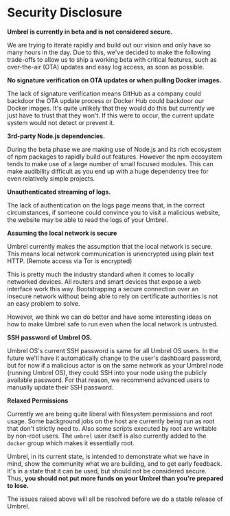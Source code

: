 # Security Disclosure

**Umbrel is currently in beta and is not considered secure.**

We are trying to iterate rapidly and build out our vision and only have so many hours in the day. Due to this, we've decided to make the following trade-offs to allow us to ship a working beta with critical features, such as over-the-air (OTA) updates and easy log access, as soon as possible.

**No signature verification on OTA updates or when pulling Docker images.**

The lack of signature verification means GitHub as a company could backdoor the OTA update process or Docker Hub could backdoor our Docker images. It's quite unlikely that they would do this but currently we just have to trust that they won't. If this were to occur, the current update system would not detect or prevent it.

**3rd-party Node.js dependencies.**

During the beta phase we are making use of Node.js and its rich ecosystem of npm packages to rapidly build out features. However the npm ecosystem tends to make use of a large number of small focused modules. This can make audibility difficult as you end up with a huge dependency tree for even relatively simple projects.

**Unauthenticated streaming of logs.**

The lack of authentication on the logs page means that, in the correct circumstances, if someone could convince you to visit a malicious website, the website may be able to read the logs of your Umbrel.

**Assuming the local network is secure**

Umbrel currently makes the assumption that the local network is secure. This means local network communication is unencrypted using plain text HTTP. (Remote access via Tor is encrypted)

This is pretty much the industry standard when it comes to locally networked devices. All routers and smart devices that expose a web interface work this way. Bootstrapping a secure connection over an insecure network without being able to rely on certificate authorities is not an easy problem to solve.

However, we think we can do better and have some interesting ideas on how to make Umbrel safe to run even when the local network is untrusted.

**SSH password of Umbrel OS.**

Umbrel OS's current SSH password is same for all Umbrel OS users. In the future we'll have it automatically change to the user's dashboard password, but for now if a malicious actor is on the same network as your Umbrel node (running Umbrel OS), they could SSH into your node using the publicly available password. For that reason, we recommend advanced users to manually update their SSH password.

**Relaxed Permissions**

Currently we are being quite liberal with filesystem permissions and root usage. Some background jobs on the host are currently being run as root that don't strictly need to. Also some scripts executed by root are writable by non-root users. The `umbrel` user itself is also currently added to the `docker` group which makes it essentially root.

Umbrel, in its current state, is intended to demonstrate what we have in mind, show the community what we are building, and to get early feedback. It's in a state that it can be used, but should not be considered secure. Thus, **you should not put more funds on your Umbrel than you're prepared to lose.**

The issues raised above will all be resolved before we do a stable release of Umbrel.
